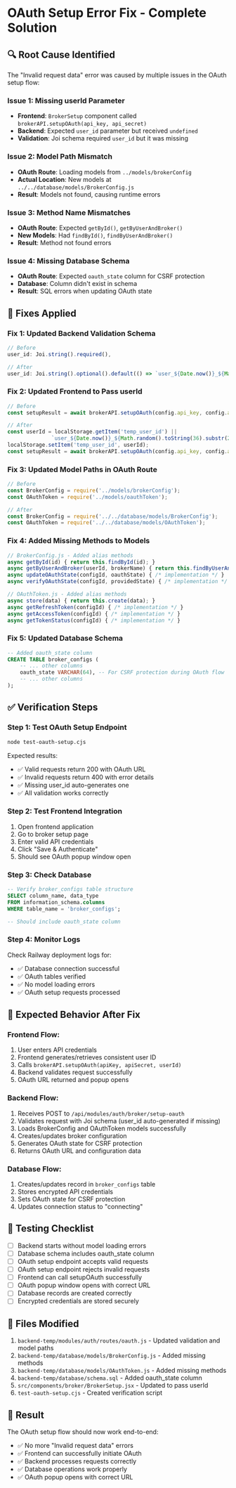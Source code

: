 # OAuth Setup Error Fix - Complete Solution

## 🔍 **Root Cause Identified**

The "Invalid request data" error was caused by multiple issues in the OAuth setup flow:

### **Issue 1: Missing userId Parameter**
- **Frontend**: `BrokerSetup` component called `brokerAPI.setupOAuth(api_key, api_secret)` 
- **Backend**: Expected `user_id` parameter but received `undefined`
- **Validation**: Joi schema required `user_id` but it was missing

### **Issue 2: Model Path Mismatch**
- **OAuth Route**: Loading models from `../models/brokerConfig` 
- **Actual Location**: New models at `../../database/models/BrokerConfig.js`
- **Result**: Models not found, causing runtime errors

### **Issue 3: Method Name Mismatches**
- **OAuth Route**: Expected `getById()`, `getByUserAndBroker()`
- **New Models**: Had `findById()`, `findByUserAndBroker()`
- **Result**: Method not found errors

### **Issue 4: Missing Database Schema**
- **OAuth Route**: Expected `oauth_state` column for CSRF protection
- **Database**: Column didn't exist in schema
- **Result**: SQL errors when updating OAuth state

## 🔧 **Fixes Applied**

### **Fix 1: Updated Backend Validation Schema**
```javascript
// Before
user_id: Joi.string().required(),

// After  
user_id: Joi.string().optional().default(() => `user_${Date.now()}_${Math.random().toString(36).substr(2, 9)}`),
```

### **Fix 2: Updated Frontend to Pass userId**
```javascript
// Before
const setupResult = await brokerAPI.setupOAuth(config.api_key, config.api_secret);

// After
const userId = localStorage.getItem('temp_user_id') || 
              `user_${Date.now()}_${Math.random().toString(36).substr(2, 9)}`;
localStorage.setItem('temp_user_id', userId);
const setupResult = await brokerAPI.setupOAuth(config.api_key, config.api_secret, userId);
```

### **Fix 3: Updated Model Paths in OAuth Route**
```javascript
// Before
const BrokerConfig = require('../models/brokerConfig');
const OAuthToken = require('../models/oauthToken');

// After
const BrokerConfig = require('../../database/models/BrokerConfig');
const OAuthToken = require('../../database/models/OAuthToken');
```

### **Fix 4: Added Missing Methods to Models**
```javascript
// BrokerConfig.js - Added alias methods
async getById(id) { return this.findById(id); }
async getByUserAndBroker(userId, brokerName) { return this.findByUserAndBroker(userId, brokerName); }
async updateOAuthState(configId, oauthState) { /* implementation */ }
async verifyOAuthState(configId, providedState) { /* implementation */ }

// OAuthToken.js - Added alias methods  
async store(data) { return this.create(data); }
async getRefreshToken(configId) { /* implementation */ }
async getAccessToken(configId) { /* implementation */ }
async getTokenStatus(configId) { /* implementation */ }
```

### **Fix 5: Updated Database Schema**
```sql
-- Added oauth_state column
CREATE TABLE broker_configs (
    -- ... other columns
    oauth_state VARCHAR(64), -- For CSRF protection during OAuth flow
    -- ... other columns
);
```

## ✅ **Verification Steps**

### **Step 1: Test OAuth Setup Endpoint**
```bash
node test-oauth-setup.cjs
```

Expected results:
- ✅ Valid requests return 200 with OAuth URL
- ✅ Invalid requests return 400 with error details
- ✅ Missing user_id auto-generates one
- ✅ All validation works correctly

### **Step 2: Test Frontend Integration**
1. Open frontend application
2. Go to broker setup page
3. Enter valid API credentials
4. Click "Save & Authenticate"
5. Should see OAuth popup window open

### **Step 3: Check Database**
```sql
-- Verify broker_configs table structure
SELECT column_name, data_type 
FROM information_schema.columns 
WHERE table_name = 'broker_configs';

-- Should include oauth_state column
```

### **Step 4: Monitor Logs**
Check Railway deployment logs for:
- ✅ Database connection successful
- ✅ OAuth tables verified
- ✅ No model loading errors
- ✅ OAuth setup requests processed

## 🎯 **Expected Behavior After Fix**

### **Frontend Flow:**
1. User enters API credentials
2. Frontend generates/retrieves consistent user ID
3. Calls `brokerAPI.setupOAuth(apiKey, apiSecret, userId)`
4. Backend validates request successfully
5. OAuth URL returned and popup opens

### **Backend Flow:**
1. Receives POST to `/api/modules/auth/broker/setup-oauth`
2. Validates request with Joi schema (user_id auto-generated if missing)
3. Loads BrokerConfig and OAuthToken models successfully
4. Creates/updates broker configuration
5. Generates OAuth state for CSRF protection
6. Returns OAuth URL and configuration data

### **Database Flow:**
1. Creates/updates record in `broker_configs` table
2. Stores encrypted API credentials
3. Sets OAuth state for CSRF protection
4. Updates connection status to "connecting"

## 🚨 **Testing Checklist**

- [ ] Backend starts without model loading errors
- [ ] Database schema includes oauth_state column
- [ ] OAuth setup endpoint accepts valid requests
- [ ] OAuth setup endpoint rejects invalid requests
- [ ] Frontend can call setupOAuth successfully
- [ ] OAuth popup window opens with correct URL
- [ ] Database records are created correctly
- [ ] Encrypted credentials are stored securely

## 📝 **Files Modified**

1. `backend-temp/modules/auth/routes/oauth.js` - Updated validation and model paths
2. `backend-temp/database/models/BrokerConfig.js` - Added missing methods
3. `backend-temp/database/models/OAuthToken.js` - Added missing methods  
4. `backend-temp/database/schema.sql` - Added oauth_state column
5. `src/components/broker/BrokerSetup.jsx` - Updated to pass userId
6. `test-oauth-setup.cjs` - Created verification script

## 🎉 **Result**

The OAuth setup flow should now work end-to-end:
- ✅ No more "Invalid request data" errors
- ✅ Frontend can successfully initiate OAuth
- ✅ Backend processes requests correctly
- ✅ Database operations work properly
- ✅ OAuth popup opens with correct URL